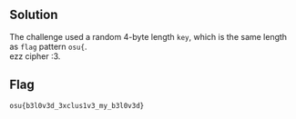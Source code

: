 ## Solution
The challenge used a random 4-byte length `key`, which is the same length as `flag` pattern `osu{`.     
ezz cipher :3.

## Flag
```
osu{b3l0v3d_3xclus1v3_my_b3l0v3d}
```